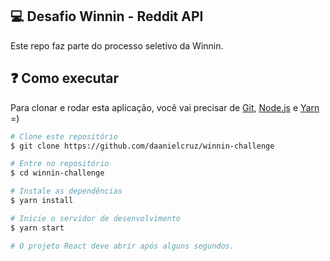 ## :computer: Desafio Winnin - Reddit API

Este repo faz parte do processo seletivo da Winnin.

## :question: Como executar

Para clonar e rodar esta aplicação, você vai precisar de [Git](https://git-scm.com), [Node.js](https://nodejs.org/en/) e [Yarn](https://yarnpkg.com/) =)


```bash
# Clone este repositório
$ git clone https://github.com/daanielcruz/winnin-challenge

# Entre no repositório
$ cd winnin-challenge

# Instale as dependências
$ yarn install

# Inicie o servidor de desenvolvimento
$ yarn start

# O projeto React deve abrir após alguns segundos.
```
